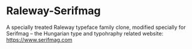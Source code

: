 # Raleway-Serifmag
A specially treated Raleway typeface family clone, modified specially for Serifmag – the Hungarian type and typohraphy related website: https://www.serifmag.com

